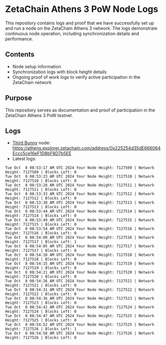 # ZetaChain Athens 3 PoW Node Logs
This repository contains logs and proof that we have successfully set up and run a node on the ZetaChain Athens 3 network. The logs demonstrate continuous node operation, including synchronization details and performance.

## Contents
- Node setup information
- Synchronization logs with block height details
- Ongoing proof of work logs to verify active participation in the ZetaChain network

## Purpose
This repository serves as documentation and proof of participation in the ZetaChain Athens 3 PoW testnet.

## Logs

- [Third Bunny](https://thirdbunny.xyz/) node: https://athens.explorer.zetachain.com/address/0x225254d35dE666064Eccc5ce16eF1D8bF8D7b5EE
- Latest logs:
```
Tue Oct  8 08:53:17 AM UTC 2024 Your Node Height: 7127509 | Network Height: 7127509 | Blocks Left: 0
Tue Oct  8 08:53:23 AM UTC 2024 Your Node Height: 7127510 | Network Height: 7127510 | Blocks Left: 0
Tue Oct  8 08:53:28 AM UTC 2024 Your Node Height: 7127511 | Network Height: 7127511 | Blocks Left: 0
Tue Oct  8 08:53:33 AM UTC 2024 Your Node Height: 7127512 | Network Height: 7127512 | Blocks Left: 0
Tue Oct  8 08:53:38 AM UTC 2024 Your Node Height: 7127513 | Network Height: 7127513 | Blocks Left: 0
Tue Oct  8 08:53:44 AM UTC 2024 Your Node Height: 7127514 | Network Height: 7127514 | Blocks Left: 0
Tue Oct  8 08:53:49 AM UTC 2024 Your Node Height: 7127515 | Network Height: 7127515 | Blocks Left: 0
Tue Oct  8 08:53:54 AM UTC 2024 Your Node Height: 7127516 | Network Height: 7127516 | Blocks Left: 0
Tue Oct  8 08:54:00 AM UTC 2024 Your Node Height: 7127516 | Network Height: 7127517 | Blocks Left: 1
Tue Oct  8 08:54:05 AM UTC 2024 Your Node Height: 7127517 | Network Height: 7127517 | Blocks Left: 0
Tue Oct  8 08:54:10 AM UTC 2024 Your Node Height: 7127518 | Network Height: 7127518 | Blocks Left: 0
Tue Oct  8 08:54:15 AM UTC 2024 Your Node Height: 7127519 | Network Height: 7127519 | Blocks Left: 0
Tue Oct  8 08:54:21 AM UTC 2024 Your Node Height: 7127520 | Network Height: 7127520 | Blocks Left: 0
Tue Oct  8 08:54:26 AM UTC 2024 Your Node Height: 7127521 | Network Height: 7127521 | Blocks Left: 0
Tue Oct  8 08:54:31 AM UTC 2024 Your Node Height: 7127522 | Network Height: 7127522 | Blocks Left: 0
Tue Oct  8 08:54:36 AM UTC 2024 Your Node Height: 7127523 | Network Height: 7127523 | Blocks Left: 0
Tue Oct  8 08:54:42 AM UTC 2024 Your Node Height: 7127524 | Network Height: 7127524 | Blocks Left: 0
Tue Oct  8 08:54:47 AM UTC 2024 Your Node Height: 7127525 | Network Height: 7127525 | Blocks Left: 0
Tue Oct  8 08:54:52 AM UTC 2024 Your Node Height: 7127525 | Network Height: 7127526 | Blocks Left: 1
Tue Oct  8 08:54:58 AM UTC 2024 Your Node Height: 7127526 | Network Height: 7127526 | Blocks Left: 0
```
